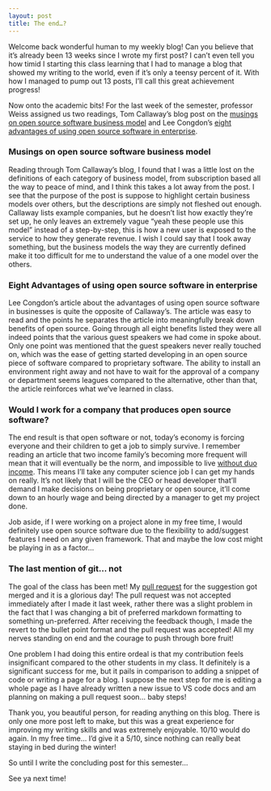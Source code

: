 ```yaml
---
layout: post
title: The end…?
---
```


Welcome back wonderful human to my weekly blog! Can you believe that it’s already been 13 weeks since I wrote my first post? I can’t even tell you how timid I starting this class learning that I had to manage a blog that showed my writing to the world, even if it’s only a teensy percent of it. With how I managed to pump out 13 posts, I’ll call this great achievement progress! 

Now onto the academic bits! For the last week of the semester, professor Weiss assigned us two readings, Tom Callaway’s blog post on the [musings on open source software business model]( https://spot.livejournal.com/327801.html) and Lee Congdon’s [eight advantages of using open source software in enterprise]( https://spot.livejournal.com/327801.html).

### Musings on open source software business model
Reading through Tom Callaway’s blog, I found that I was a little lost on the definitions of each category of business model, from subscription based all the way to peace of mind, and I think this takes a lot away from the post. I see that the purpose of the post is suppose to highlight certain business models over others, but the descriptions are simply not fleshed out enough. Callaway lists example companies, but he doesn’t list how exactly they’re set up, he only leaves an extremely vague “yeah these people use this model” instead of a step-by-step, this is how a new user is exposed to the service to how they generate revenue. I wish I could say that I took away something, but the business models the way they are currently defined make it too difficult for me to understand the value of a one model over the others.

### Eight Advantages of using open source software in enterprise
Lee Congdon’s article about the advantages of using open source software in businesses is quite the opposite of Callaway’s. The article was easy to read and the points he separates the article into meaningfully break down benefits of open source. Going through all eight benefits listed they were all indeed points that the various guest speakers we had come in spoke about. Only one point was mentioned that the guest speakers never really touched on, which was the ease of getting started developing in an open source piece of software compared to proprietary software. The ability to install an environment right away and not have to wait for the approval of a company or department seems leagues compared to the alternative, other than that, the article reinforces what we’ve learned in class.

### Would I work for a company that produces open source software?

The end result is that open software or not, today’s economy is forcing everyone and their children to get a job to simply survive. I remember reading an article that two income family’s becoming more frequent will mean that it will eventually be the norm, and impossible to live [without duo income]( https://www.washingtonpost.com/opinions/two-paycheck-couples-are-quickly-becoming-the-norm/2012/04/18/gIQALSzlRT_story.html). This means I’ll take any computer science job I can get my hands on really. It’s not likely that I will be the CEO or head developer that’ll demand I make decisions on being proprietary or open source, it’ll come down to an hourly wage and being directed by a manager to get my project done. 

Job aside, if I were working on a project alone in my free time, I would definitely use open source software due to the flexibility to add/suggest features I need on any given framework. That and maybe the low cost might be playing in as a factor…

### The last mention of git… not
The goal of the class has been met! My [pull request]( https://github.com/microsoft/vscode/pull/85263) for the suggestion got merged and it is a glorious day! The pull request was not accepted immediately after I made it last week, rather there was a slight problem in the fact that I was changing a bit of preferred markdown formatting to something un-preferred. After receiving the feedback though, I made the revert to the bullet point format and the pull request was accepted! All my nerves standing on end and the courage to push through bore fruit!

One problem I had doing this entire ordeal is that my contribution feels insignificant compared to the other students in my class. It definitely is a significant success for me, but it pails in comparison to adding a snippet of code or writing a page for a blog. I suppose the next step for me is editing a whole page as I have already written a new issue to VS code docs and am planning on making a pull request soon… baby steps! 

Thank you, you beautiful person, for reading anything on this blog. There is only one more post left to make, but this was a great experience for improving my writing skills and was extremely enjoyable. 10/10 would do again. In my free time… I’d give it a 5/10, since nothing can really beat staying in bed during the winter!

So until I write the concluding post for this semester...

See ya next time!
